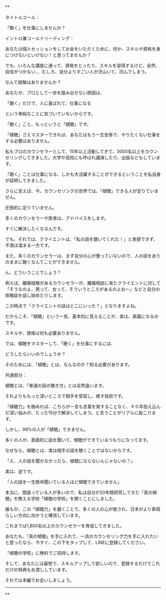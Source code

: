 **  

タイトルコール：

  

「聴く」を仕事にしませんか？

  
  

イントロ兼コールドリーディング：

  

あなたは個人セッションをしてお金をいただくために、何か、スキルや資格を身につけないといけない！と思ってませんか？

  

でも、いろんな講座に通って、資格をとったり、スキルを習得するけど、全然、自信がつかない、、むしろ、自分よりすごい人が沢山いて、凹んでしまう。

  

なんて経験はありませんか？

  

あなたが、プロとして一歩を踏み出せない原因は、

  

「聴く」だけで、人に喜ばれて、仕事になる

  

という単純なことに気づいていないからです。

  

「聴く」こと、もっというと「傾聴」です。

  

「傾聴」さえマスターできれば、あなたはもう一生安泰で、やりたくない仕事をする必要はありません。

  

私もプロのカウンセラーとして、15年以上活動してきて、3000名以上をカウンセリングしてきました。大学や高校にも呼ばれ講演したり、出版などもしています。

  

「聴く」ことは仕事になる、しかも大活躍することができるということを私自身が証明してきました。

  

さらに言えば、今、カウンセリングの世界では、「傾聴」できる人が足りていません。

  

圧倒的に足りていません。

  

多くのカウンセラーや医者は、アドバイスをします。

  

すぐに解決したくなるんです。

  

でも、それでは、クライエントは、「私の話を聴いてくれた！」と実感できず、不満は溜まる一方です。

  

また、多くのカウンセラーは、まず自分の心が整っていないので、人の話をありのままに聴くなんてことができません。

  

ん、どういうことでしょう？

  

例えば、離婚経験があるカウンセラーが、離婚相談に来たクライエントに対して「そうなのよ、男って、女って、そういうところがあるのよね〜」などと自分の体験談を話し始めたりします。

  

この時点で「クライエントの話はどこにいった？」となりますよね。

  

だからこそ、「傾聴」という一見、基本的に見えることが、実は、奥義になるのです。

  

スキルや、資格は何も必要ありません。

  

では、傾聴をマスターして、「聴く」を仕事にするには、

どうしたらいいのでしょうか？

  

そのためには、「傾聴」とは、なんなのか？知る必要があります。

  
  

共通部分：

  

傾聴とは、「普通の話の聴き方」とは全然違います。

  

それよりももっと深いところで相手を受容し、癒す技術です。

  

「傾聴力」を極めれば、こちらが一言も言葉を発することなく、４０年抱え込んだ深い悩みが、たった15分で解決してしまう。と言うことがリアルに起こります。

  

しかし、99%の人が「傾聴」できません。

多くの人が、表面的に話を聞いて、傾聴ができているつもりになってます。

  

なぜなら、傾聴とは、実は相手の話を聴くことではないからです。

  

「え、人の話を聞かなかったら、傾聴にならないんじゃないの？」

実は、逆です。

  

「人の話を一生懸命聞いている人ほど傾聴できていません」

  

本当に、間違っている人が多いので、私は自分が20年間研究してきた「真の傾聴」を教える学校「傾聴の学校」を開くことにしました。

  

誰もが、この「傾聴力」を磨くことで、多くの人の心が癒され、日本がより素晴らしい方向に向かうと確信しています。

  

これまでは1,800名以上のカウンセラーを育成してきました。

  

あなたも、「真の傾聴」を手に入れて、一流のカウンセリング力を手に入れたいと思ったなら、今すぐ、この下をタップして、LINEに登録してください。

  

「傾聴の学校」に無料でご招待します。

  

そして、あなたには最短で、スキルアップして欲しいので、登録するだけでこれだけの特典もお渡ししています。

  

それでは本編でお会いしましょう。

  

---

  
**